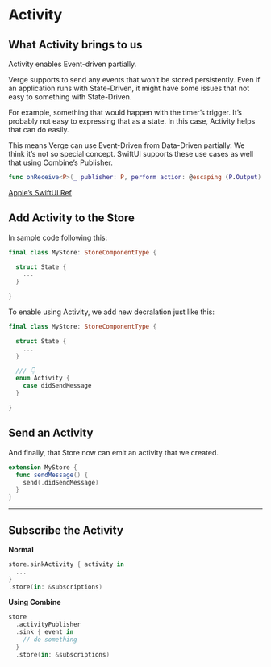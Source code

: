 # Activity

## What Activity brings to us

Activity enables Event-driven partially.

Verge supports to send any events that won’t be stored persistently. Even if an application runs with State-Driven, it might have some issues that not easy to something with State-Driven.

For example, something that would happen with the timer’s trigger. It’s probably not easy to expressing that as a state.
In this case, Activity helps that can do easily.

This means Verge can use Event-Driven from Data-Driven partially.
We think it’s not so special concept. SwiftUI supports these use cases as well that using Combine’s Publisher.

```swift
func onReceive<P>(_ publisher: P, perform action: @escaping (P.Output) -> Void) -> some View where P : Publisher, P.Failure == Never
```

[Apple’s SwiftUI Ref](https://developer.apple.com/documentation/swiftui/view/3365935-onreceive)

## Add Activity to the Store

In sample code following this:

```swift
final class MyStore: StoreComponentType {

  struct State {
    ...
  }

}
```

To enable using Activity, we add new decralation just like this:

```swift
final class MyStore: StoreComponentType {

  struct State {
    ...
  }

  /// 👇
  enum Activity {
    case didSendMessage
  }

}
```

## Send an Activity

And finally, that Store now can emit an activity that we created.

```swift
extension MyStore {
  func sendMessage() {
    send(.didSendMessage)
  }
}
```

---

## Subscribe the Activity

**Normal**

```swift
store.sinkActivity { activity in
  ...
}
.store(in: &subscriptions)
```

**Using Combine**

```swift
store
  .activityPublisher
  .sink { event in
    // do something
  }
  .store(in: &subscriptions)
```
